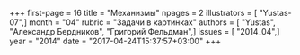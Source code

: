 +++
first-page = 16
title = "Механизмы"
npages = 2
illustrators = [ "Yustas-07",]
month = "04"
rubric = "Задачи в картинках"
authors = [ "Yustas", "Александр Бердников", "Григорий Фельдман",]
issues = [ "2014_04",]
year = "2014"
date = "2017-04-24T15:37:57+03:00"
+++
